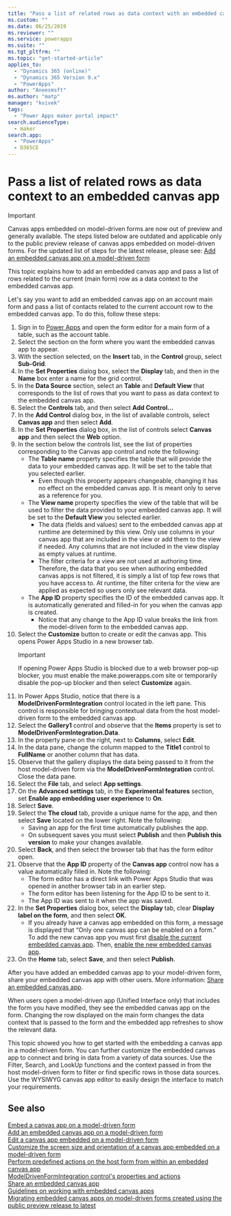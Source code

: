 ```yaml
---
title: "Pass a list of related rows as data context with an embedded canvas app | MicrosoftDocs"
ms.custom: ""
ms.date: 06/25/2019
ms.reviewer: ""
ms.service: powerapps
ms.suite: ""
ms.tgt_pltfrm: ""
ms.topic: "get-started-article"
applies_to: 
  - "Dynamics 365 (online)"
  - "Dynamics 365 Version 9.x"
  - "PowerApps"
author: "Aneesmsft"
ms.author: "matp"
manager: "kvivek"
tags: 
  - "Power Apps maker portal impact"
search.audienceType: 
  - maker
search.app: 
  - "PowerApps"
  - D365CE
---
```


# Pass a list of related rows as data context to an embedded canvas app
> [!IMPORTANT]
> Canvas apps embedded on model-driven forms are now out of preview and generally available. The steps listed below are outdated and applicable only to the public preview release of canvas apps embedded on model-driven forms.
>  For the updated list of steps for the latest release, please see: [Add an embedded canvas app on a model-driven form](embedded-canvas-app-add-classic-designer.md)

This topic explains how to add an embedded canvas app and pass a list of rows related to the current (main form) row as a data context to the embedded canvas app.

Let's say you want to add an embedded canvas app on an account main form and pass a list of contacts related to the current account row to the embedded canvas app. To do this, follow these steps:

1.	Sign in to [Power Apps](https://make.powerapps.com/?utm_source=padocs&utm_medium=linkinadoc&utm_campaign=referralsfromdoc) and open the form editor for a main form of a table, such as the account table.
2.	Select the section on the form where you want the embedded canvas app to appear.
3.	With the section selected, on the **Insert** tab, in the **Control** group, select **Sub-Grid**.
4.	In the **Set Properties** dialog box, select the **Display** tab, and then in the **Name** box enter a name for the grid control.
5.  In the **Data Source** section, select an **Table** and **Default View** that corresponds to the list of rows that you want to pass as data context to the embedded canvas app.
6. Select the **Controls** tab, and then select **Add Control…**
7. In the **Add Control** dialog box, in the list of available controls, select **Canvas app** and then select **Add**.
8. In the **Set Properties** dialog box, in the list of controls select **Canvas app** and then select the **Web** option.
9. In the section below the controls list, see the list of properties corresponding to the Canvas app control and note the following:
     - The **Table name** property specifies the table that will provide the data to your embedded canvas app. It will be set to the table that you selected earlier.
         -  Even though this property appears changeable, changing it has no effect on the embedded canvas app. It is meant only to serve as a reference for you.
     -  The **View name** property specifies the view of the table that will be used to filter the data provided to your embedded canvas app. It will be set to the **Default View** you selected earlier.
         -  The data (fields and values) sent to the embedded canvas app at runtime are determined by this view. Only use columns in your canvas app that are included in the view or add them to the view if needed. Any columns that are not included in the view display as empty values at runtime.
         -  The filter criteria for a view are not used at authoring time. Therefore, the data that you see when authoring embedded canvas apps is not filtered, it is simply a list of top few rows that you have access to. At runtime, the filter criteria for the view are applied as expected so users only see relevant data.
     -  The **App ID** property specifies the ID of the embedded canvas app. It is automatically generated and filled-in for you when the canvas app is created.
         - 	Notice that any change to the App ID value breaks the link from the model-driven form to the embedded canvas app.
10.	Select the **Customize** button to create or edit the canvas app. This opens Power Apps Studio in a new browser tab.
	 > [!IMPORTANT]
     > If opening Power Apps Studio is blocked due to a web browser pop-up blocker, you must enable the make.powerapps.com site or temporarily disable the pop-up blocker and then select **Customize** again. 
11.	In Power Apps Studio, notice that there is a **ModelDrivenFormIntegration** control located in the left pane. This control is responsible for bringing contextual data from the host model-driven form to the embedded canvas app. 
12.	Select the **Gallery1** control and observe that the **Items** property is set to **ModelDrivenFormIntegration.Data**.
13.	In the property pane on the right, next to **Columns**, select **Edit**.
14.	In the data pane, change the column mapped to the **Title1** control to **FullName** or another column that has data.
15.	Observe that the gallery displays the data being passed to it from the host model-driven form via the **ModelDrivenFormIntegration** control. Close the data pane.
16.	Select the **File** tab, and select **App settings**.
17.	On the **Advanced settings** tab, in the **Experimental features** section, set **Enable app embedding user experience** to **On**.
18. Select **Save**. 
19. Select the **The cloud** tab, provide a unique name for the app, and then select **Save** located on the lower right. Note the following: 
    -  Saving an app for the first time automatically publishes the app. 
	  -  On subsequent saves you must select **Publish** and then **Publish this version** to make your changes available.
20.	Select **Back**, and then select the browser tab that has the form editor open. 
21.	Observe that the **App ID** property of the **Canvas app** control now has a value automatically filled in. Note the following: 
     - 	The form editor has a direct link with Power Apps Studio that was opened in another browser tab in an earlier step.
     - 	The form editor has been listening for the App ID to be sent to it.
     - 	The App ID was sent to it when the app was saved.
22.	In the **Set Properties** dialog box, select the **Display** tab, clear **Display label on the form**, and then select **OK**.
     - If you already have a canvas app embedded on this form, a message is displayed that “Only one canvas app can be enabled on a form.” To add the new canvas app you must first [disable the current embedded canvas app](embedded-canvas-app-guidelines.md#disable-an-embedded-canvas-app). Then, [enable the new embedded canvas app](embedded-canvas-app-guidelines.md#enable-an-embedded-canvas-app).
23.	On the **Home** tab, select **Save**, and then select **Publish**.

After you have added an embedded canvas app to your model-driven form, share your embedded canvas app with other users. More information: [Share an embedded canvas app](share-embedded-canvas-app.md).

When users open a model-driven app (Unified Interface only) that includes the form you have modified, they see the embedded canvas app on the form. Changing the row displayed on the main form changes the data context that is passed to the form and the embedded app refreshes to show the relevant data.

This topic showed you how to get started with the embedding a canvas app in a model-driven form. You can further customize the embedded canvas app to connect and bring in data from a variety of data sources. Use the Filter, Search, and LookUp functions and the context passed in from the host model-driven form to filter or find specific rows in those data sources. Use the WYSIWYG canvas app editor to easily design the interface to match your requirements.

## See also
[Embed a canvas app on a model-driven form](embed-canvas-app-in-form.md) <br />
[Add an embedded canvas app on a model-driven form](embedded-canvas-app-add-classic-designer.md) <br />
[Edit a canvas app embedded on a model-driven form](embedded-canvas-app-edit-classic-designer.md) <br />
[Customize the screen size and orientation of a canvas app embedded on a model-driven form](embedded-canvas-app-customize-screen.md) <br />
[Perform predefined actions on the host form from within an embedded canvas app](embedded-canvas-app-actions.md) <br />
[ModelDrivenFormIntegration control's properties and actions](embedded-canvas-app-properties-actions.md) <br />
[Share an embedded canvas app](share-embedded-canvas-app.md) <br />
[Guidelines on working with embedded canvas apps](embedded-canvas-app-guidelines.md) <br />
[Migrating embedded canvas apps on model-driven forms created using the public preview release to latest](embedded-canvas-app-migrate-from-preview.md) <br />
